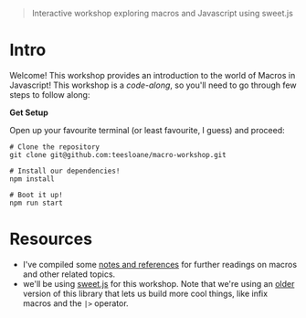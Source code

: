 > Interactive workshop exploring macros and Javascript using sweet.js

# Intro

Welcome! This workshop provides an introduction to the world of Macros in Javascript! This workshop is a _code-along_, so you'll need to go through few steps to follow along:

**Get Setup**

Open up your favourite terminal (or least favourite, I guess) and proceed:

```
# Clone the repository
git clone git@github.com:teesloane/macro-workshop.git

# Install our dependencies!
npm install

# Boot it up!
npm run start

```

# Resources

- I've compiled some [notes and references](resources/notes.md) for further readings on macros and other related topics.
- we'll be using [sweet.js](https://www.sweetjs.org/) for this workshop. Note that we're using an [older](http://www.sweetjs.org/doc/main/sweet.html) version of this library that lets us build more cool things, like infix macros and the `|>` operator.
